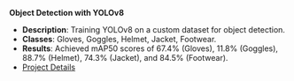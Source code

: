 
**Object Detection with YOLOv8**
   - **Description**: Training YOLOv8 on a custom dataset for object detection.
   - **Classes**: Gloves, Goggles, Helmet, Jacket, Footwear.
   - **Results**: Achieved mAP50 scores of 67.4% (Gloves), 11.8% (Goggles), 88.7% (Helmet), 74.3% (Jacket), and 84.5% (Footwear).
   - [Project Details](./Project1_ObjectDetection_YOLOv8/README.md)
